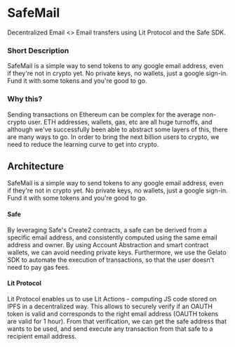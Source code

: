 # SafeMail
Decentralized Email <> Email transfers using Lit Protocol and the Safe SDK.

### Short Description
SafeMail is a simple way to send tokens to any google email address, even if they're not in crypto yet. No private keys, no wallets, just a google sign-in. Fund it with some tokens and you're good to go.

### Why this?
Sending transactions on Ethereum can be complex for the average non-crypto user. ETH addresses, wallets, gas, etc are all huge turnoffs, and although we've successfully been able to abstract some layers of this, there are many ways to go. In order to bring the next billion users to crypto, we need to reduce the learning curve to get into crypto.

## Architecture
SafeMail is a simple way to send tokens to any google email address, even if they're not in crypto yet. No private keys, no wallets, just a google sign-in. Fund it with some tokens and you're good to go.

#### Safe 
By leveraging Safe's Create2 contracts, a safe can be derived from a specific email address, and consistently computed using the same email address and owner. By using Account Abstraction and smart contract wallets, we can avoid needing private keys. Furthermore, we use the Gelato SDK to automate the execution of transactions, so that the user doesn't need to pay gas fees.

#### Lit Protocol
Lit Protocol enables us to use Lit Actions - computing JS code stored on IPFS in a decentralized way. This allows to securely verify if an OAUTH token is valid and corresponds to the right email address (OAUTH tokens are valid for 1 hour). From that verification, we can get the safe address that wants to be used, and send execute any transaction from that safe to a recipient email address.
